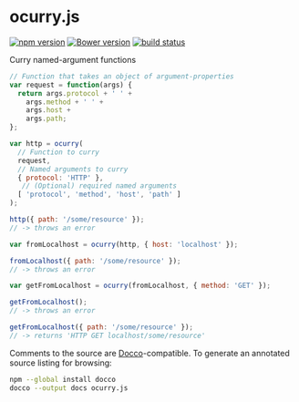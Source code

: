 ocurry.js
=========

[![npm version](https://img.shields.io/npm/v/ocurry.svg)](https://www.npmjs.com/package/ocurry)
[![Bower version](https://img.shields.io/bower/v/ocurry.svg)](http://bower.io/search/?q=ocurry)
[![build status](https://img.shields.io/travis/kemitchell/ocurry.js.svg)](http://travis-ci.org/kemitchell/ocurry.js)

Curry named-argument functions

```javascript
// Function that takes an object of argument-properties
var request = function(args) {
  return args.protocol + ' ' +
    args.method + ' ' +
    args.host +
    args.path;
};

var http = ocurry(
  // Function to curry
  request,
  // Named arguments to curry
  { protocol: 'HTTP' },
   // (Optional) required named arguments
  [ 'protocol', 'method', 'host', 'path' ]
);

http({ path: '/some/resource' });
// -> throws an error

var fromLocalhost = ocurry(http, { host: 'localhost' });

fromLocalhost({ path: '/some/resource' });
// -> throws an error

var getFromLocalhost = ocurry(fromLocalhost, { method: 'GET' });

getFromLocalhost();
// -> throws an error

getFromLocalhost({ path: '/some/resource' });
// -> returns 'HTTP GET localhost/some/resource'
```

Comments to the source are [Docco](http://jashkenas.github.io/docco/)-compatible. To generate an annotated source listing for browsing:

```bash
npm --global install docco
docco --output docs ocurry.js
```
